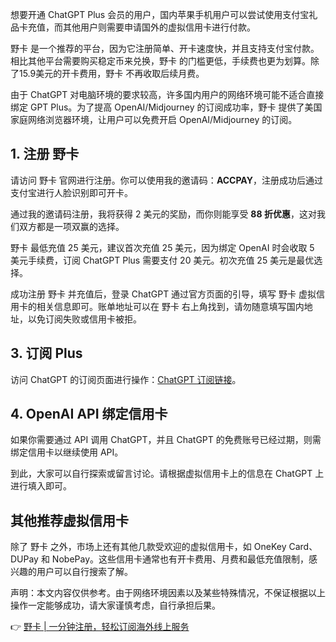 想要开通 ChatGPT Plus 会员的用户，国内苹果手机用户可以尝试使用支付宝礼品卡充值，而其他用户则需要申请国外的虚拟信用卡进行付款。

野卡 是一个推荐的平台，因为它注册简单、开卡速度快，并且支持支付宝付款。相比其他平台需要购买稳定币来兑换，野卡 的门槛更低，手续费也更为划算。除了15.9美元的开卡费用，野卡 不再收取后续月费。

由于 ChatGPT 对电脑环境的要求较高，许多国内用户的网络环境可能不适合直接绑定 GPT Plus。为了提高 OpenAI/Midjourney 的订阅成功率，野卡 提供了美国家庭网络浏览器环境，让用户可以免费开启 OpenAI/Midjourney 的订阅。

## 1. 注册 野卡

请访问 野卡 官网进行注册。你可以使用我的邀请码：**ACCPAY**，注册成功后通过支付宝进行人脸识别即可开卡。

通过我的邀请码注册，我将获得 2 美元的奖励，而你则能享受 **88 折优惠**，这对我们双方都是一项双赢的选择。

野卡 最低充值 25 美元，建议首次充值 25 美元，因为绑定 OpenAI 时会收取 5 美元手续费，订阅 ChatGPT Plus 需要支付 20 美元。初次充值 25 美元是最优选择。

成功注册 野卡 并充值后，登录 ChatGPT 通过官方页面的引导，填写 野卡 虚拟信用卡的相关信息即可。账单地址可以在 野卡 右上角找到，请勿随意填写国内地址，以免订阅失败或信用卡被拒。

## 3. 订阅 Plus

访问 ChatGPT 的订阅页面进行操作：[ChatGPT 订阅链接](https://chat.openai.com)。

## 4. OpenAI API 绑定信用卡

如果你需要通过 API 调用 ChatGPT，并且 ChatGPT 的免费账号已经过期，则需绑定信用卡以继续使用 API。

到此，大家可以自行探索或留言讨论。请根据虚拟信用卡上的信息在 ChatGPT 上进行填入即可。

## 其他推荐虚拟信用卡

除了 野卡 之外，市场上还有其他几款受欢迎的虚拟信用卡，如 OneKey Card、DUPay 和 NobePay。这些信用卡通常也有开卡费用、月费和最低充值限制，感兴趣的用户可以自行搜索了解。

声明：本文内容仅供参考。由于网络环境因素以及某些特殊情况，不保证根据以上操作一定能够成功，请大家谨慎考虑，自行承担后果。

👉 [野卡 | 一分钟注册，轻松订阅海外线上服务](https://bit.ly/bewildcard)